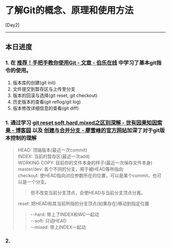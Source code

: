 # 了解Git的概念、原理和使用方法

[Day2]

* * *

## 本日进度

### 1. 在 [推荐！手把手教你使用Git - 文章 - 伯乐在线](http://blog.jobbole.com/78960/) 中学习了基本git指令的使用。

1. 版本库的创建(git init)
2. 文件提交到暂存区与上传至分支
3. 版本的回滚与选择(git reset, git checkout)
4. 历史版本的查看(git reflog/git log)
5. 版本修改详细信息的查看(git diff)

### 1. 通过学习 [git reset soft,hard,mixed之区别深解 - 世有因果知因索果 - 博客园](https://www.cnblogs.com/kidsitcn/p/4513297.html) 以及 [创建与合并分支 - 廖雪峰的官方网站](https://www.liaoxuefeng.com/wiki/0013739516305929606dd18361248578c67b8067c8c017b000/001375840038939c291467cc7c747b1810aab2fb8863508000)加深了对于git版本控制的理解

> HEAD: 顶端版本(最近一次commit)  
> INDEX: 当前的暂存区(最近一次add)  
> WORKING COPY: 目前你的文件本身的样子(最近一次保存文件本身)  
> master/dev: 各个不同的分支，用于被HEAD等所指向  
> checkout: 使HEAD指向对应参数所在的位置，可以是某个commit，也可以是一个分支。  
> >但不改变当前分支顶点，会使HEAD与当前分支顶点分离。  
>  
> reset: 把HEAD和其当前所指的分支顶点(如果存在)移动到指定位置  
> > --hard: 带上了INDEX和WC一起动  
> > --soft: 只动HEAD  
> > --mixed: 带上INDEX一起动
>
> 

### 2. 
